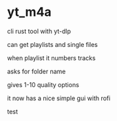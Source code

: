 # yt_m4a

cli rust tool with yt-dlp

can get playlists and single files

when playlist it numbers tracks

asks for folder name 

gives 1-10 quality options

it now has a nice simple gui with rofi

test